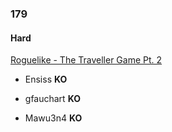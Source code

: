 ### 179

#### Hard

[Roguelike - The Traveller Game Pt. 2](http://www.reddit.com/r/dailyprogrammer/comments/2g7ucz/9122014_challenge_179_hard_traveller_game_part_2/)

* Ensiss **KO**

* gfauchart **KO**

* Mawu3n4 **KO**
